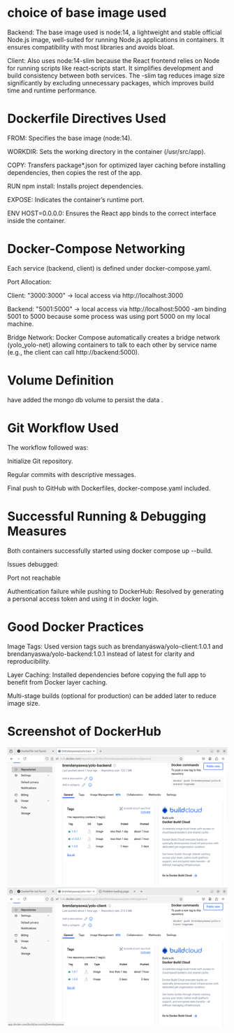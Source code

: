 # choice of base image used 
Backend: The base image used is node:14, a lightweight and stable official Node.js image, well-suited for running Node.js applications in containers. It ensures compatibility with most libraries and avoids bloat.

Client: Also uses node:14-slim because the React frontend relies on Node for running scripts like react-scripts start. It simplifies development and build consistency between both services.
The -slim tag reduces image size significantly by excluding unnecessary packages, which improves build time and runtime performance.

# Dockerfile Directives Used

FROM: Specifies the base image (node:14).

WORKDIR: Sets the working directory in the container (/usr/src/app).

COPY: Transfers package*.json for optimized layer caching before installing dependencies, then copies the rest of the app.

RUN npm install: Installs project dependencies.

EXPOSE: Indicates the container’s runtime port.

ENV HOST=0.0.0.0: Ensures the React app binds to the correct interface inside the container.

# Docker-Compose Networking

Each service (backend, client) is defined under docker-compose.yaml.

Port Allocation:

Client: "3000:3000" → local access via http://localhost:3000

Backend: "5001:5000" → local access via http://localhost:5000 -am binding 5001 to 5000 because some process was using port 5000 on my local machine.

Bridge Network: Docker Compose automatically creates a bridge network (yolo_yolo-net) allowing containers to talk to each other by service name (e.g., the client can call http://backend:5000).

# Volume Definition

have added the mongo db volume to persist the data .


#  Git Workflow Used

The workflow followed was:

Initialize Git repository.

Regular commits with descriptive messages.

Final push to GitHub with  Dockerfiles,  docker-compose.yaml included.

# Successful Running & Debugging Measures

Both containers successfully started using docker compose up --build.

Issues debugged:

Port not reachable

Authentication failure while pushing to DockerHub: Resolved by generating a personal access token and using it in docker login.

#  Good Docker Practices

Image Tags: Used version tags such as brendanyaswa/yolo-client:1.0.1 and brendanyaswa/yolo-backend:1.0.1 instead of latest for clarity and reproducibility.

Layer Caching: Installed dependencies before copying the full app to benefit from Docker layer caching.

Multi-stage builds (optional for production) can be added later to reduce image size.

# Screenshot of DockerHub

![alt text](image-1.png)
![alt text](image.png)